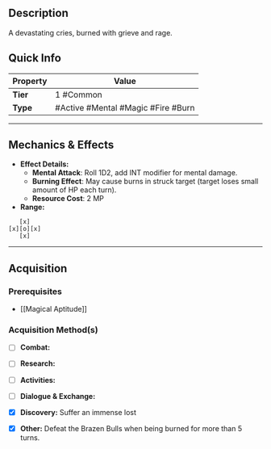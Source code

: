 ## Description
 A devastating cries, burned with grieve and rage.

## Quick Info
| Property | Value                              |
| -------- | ---------------------------------- |
| **Tier** | 1 #Common                          |
| **Type** | #Active #Mental #Magic #Fire #Burn |

---

## Mechanics & Effects
- **Effect Details:**
    - **Mental Attack**: Roll 1D2, add INT modifier for mental damage.
    - **Burning Effect**: May cause burns in struck target (target loses small amount of HP each turn).
    - **Resource Cost**: 2 MP
- **Range:**
```
   [x]
[x][o][x]
   [x]
```

---

## Acquisition
### Prerequisites
- [[Magical Aptitude]]

### Acquisition Method(s)
- [ ] **Combat:** 
- [ ] **Research:** 
- [ ] **Activities:** 
- [ ] **Dialogue & Exchange:** 
- [x] **Discovery:** Suffer an immense lost
- [x] **Other:** Defeat the Brazen Bulls when being burned for more than 5 turns.

